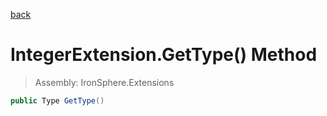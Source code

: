 ﻿

[back](/IronSphere.Extensions/types/IntegerExtension)

# IntegerExtension.GetType() Method

> Assembly: IronSphere.Extensions

```csharp
public Type GetType()
```



 